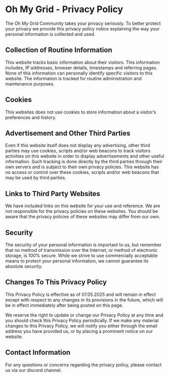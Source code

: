 # Oh My Grid - Privacy Policy

The Oh My Grid Community takes your privacy seriously. To better protect your privacy we provide this privacy policy notice explaining the way your personal information is collected and used.


## Collection of Routine Information

This website tracks basic information about their visitors. This information includes, IP addresses, browser details, timestamps and referring pages. None of this information can personally identify specific visitors to this website. The information is tracked for routine administration and maintenance purposes.


## Cookies

This websites does not use cookies to store information about a visitor’s preferences and history.


## Advertisement and Other Third Parties

Even if this website itself does not display any advertising, other third parties may use cookies, scripts and/or web beacons to track visitors activities on this website in order to display advertisements and other useful information. Such tracking is done directly by the third parties through their own servers and is subject to their own privacy policies. This website has no access or control over these cookies, scripts and/or web beacons that may be used by third parties.


## Links to Third Party Websites

We have included links on this website for your use and reference. We are not responsible for the privacy policies on these websites. You should be aware that the privacy policies of these websites may differ from our own.


## Security

The security of your personal information is important to us, but remember that no method of transmission over the Internet, or method of electronic storage, is 100% secure. While we strive to use commercially acceptable means to protect your personal information, we cannot guarantee its absolute security.


## Changes To This Privacy Policy

This Privacy Policy is effective as of 07.05.2025 and will remain in effect except with respect to any changes in its provisions in the future, which will be in effect immediately after being posted on this page.

We reserve the right to update or change our Privacy Policy at any time and you should check this Privacy Policy periodically. If we make any material changes to this Privacy Policy, we will notify you either through the email address you have provided us, or by placing a prominent notice on our website.


## Contact Information

For any questions or concerns regarding the privacy policy, please contact us via our discord channel.